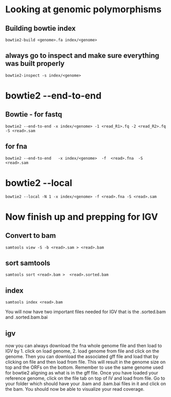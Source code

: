 # Looking at genomic polymorphisms

## Building bowtie index

`bowtie2-build <genome>.fa index/<genome>`
## always go to inspect and make sure everything was built properly

`bowtie2-inspect -s index/<genome>`

# bowtie2 --end-to-end 
## Bowtie -  for fastq
`bowtie2 --end-to-end -x index/<genome> -1 <read_R1>.fq -2 <read_R2>.fq  -S <read>.sam`

## for fna
`bowtie2 --end-to-end   -x index/<genome>  -f  <read>.fna  -S <read>.sam`

# bowtie2 --local 

`bowtie2 --local -N 1 -x index/<genome> -f <read>.fna -S <read>.sam` 

# Now finish up and prepping for IGV

## Convert to bam
`samtools view -S -b <read>.sam > <read>.bam`

## sort samtools
`samtools sort <read>.bam >  <read>.sorted.bam`

## index 
`samtools index <read>.bam`

You will now have two important files needed for IGV that is the <read>.sorted.bam and <read>.sorted.bam.bai

## igv
now you can always download the fna whole genome file and then load to IGV by 1. click on load genome, 2. load genome from file and click on the genome. Then you can download the associated gff file and load that by clicking on file and then load from file. This will result in the genome size on top and the ORFs on the bottom. Remember to use the same genome used for bowtie2 aligning as what is in the gff file.  Once you have loaded your reference genome, click on the file tab on top of IV and load from file. Go to your folder which should have your <read>.bam and <read>.bam.bai files in it and click on the bam. You should now be able to visualize your read coverage. 
